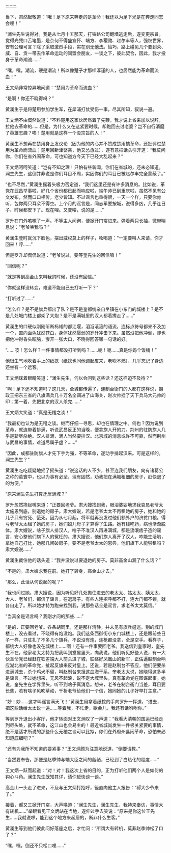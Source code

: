     二二二 

   当下，肃然起敬道：“哦！足下原来奔走的是革命！我还以为足下光是在奔走同志会哩！”

   “澜生先生说得对。我是从七月十五那天，打铁路公司翻墙逃走后，遂变更宗旨。觉得光凭口舌笔墨，是奈何不得盛宣怀、端方、李稷勋、赵尔丰等人，强权世界，安有公理可言？除了采取激烈手段，实在别无他法。恰巧，路上碰见几个要到荣、威、自、贡一带去作革命运动的同盟会朋友，一谈之下，彼此契合，因此，我才投身于革命潮流……”

   “嘿，嘿，潮流，硬是潮流！所以像楚子才那样淳谨的人，也居然能为革命而流血！”

   王文炳非常惊异地问道：“楚用为革命而流血？”

   “是啊！你还不晓得吗？”

   黄澜生于是将楚用参加学生军，在犀浦打仗受伤一事，尽其所知，叙说一遍。

   王文炳不由慨然说道：“不料楚用这家伙居然着了先鞭，我才说上省来加以说辞，拉他去革命的……但是，为什么又在这紧要时候，却跑回去讨老婆？岂不自行消磨了英雄志趣？唉！楚用就是这样一个没宗旨的人！”

   黄澜生不想再在楚用身上发议论（因为他的内心并不赞成楚用搞革命，还批评过楚用为革命而流血；楚用回新津娶亲，他又怂恿过），遂有意把话头引开道：“我莫问你，你们在省外闹革命，可也知道方今天下已经大乱起来？”

   王文炳呵呵笑道：“岂有不知之理！只怕有些新闻，你们在省城的，还未必知道。澜生先生，这倒并非说是你们耳目不周，实因你们的耳目已被赵尔丰完全蒙蔽了。”

   “也不尽然，”黄澜生摇着头极力否定道，“我们这里还是有许多消息的。比如说，革党在武昌举事啦，好几个省份都已起而响应啦，端午帅已到重庆啦，虽然不见有公文发布，然而口口相传，老少皆知。不过谣言也重得很，一天一个样，只要你肯听，包你两只耳朵不得空。上个月的谣言是，同志军要按城，说得多凶，几乎连日子、时候都安下了。现在哩。又变喽，说的是……”

   罗升在门外咳嗽了一声。不等主人问询，便掀开门帘进来。弹着两只长袖，微带喘息说：“老爷唤我吗？”

   黄澜生登时就沉下脸色，摆出威权莫上的样子，吆喝道：“一定要叫人来请，你才回来！哼……”

   但是罗升却侃侃说道：“老爷说过，要等奎先生的回信嘛！”

   “回信呢？”

   “就是等到高金山来叫我的时候，还没有回信。”

   “你就这样没转变，难道不能自己去打听一下？”

   “打听过了……”

   “怎么样？是不是旗兵都出了队？是不是奎都统亲自坐镇在小东门的城楼上？是不是几处城门楼上都架了大炮？是不是满城里的汉人都着撵走了……”

   黄澜生的口硬似刚刚斫断杩槎的都江堰，滔滔滚滚的语流，连标点符号都来不及加一个，直向面色犹然苍白，身体犹然孱弱的罗升冲击下来。虽然没把他冲倒，却也把他冲得昏头眩脑，奓开一张大口，不晓得回答哪一句话的好。

   “……咹！怎么样？一件事情都没打听到吗？……呃！呃……真是你妈个饭桶！”

   他很生气地吹着手上的纸捻（纸捻也同他调起皮来，老吹不燃），几乎忘记了身边还坐有一个远客。

   王文炳眯着眼睛笑道：“澜生先生，何以会问到这些话？还这样迫不及待？”

   “啊！足下还不知道吗？这几天，全城都传遍了，连制台衙门的人都在这样说，摄政王把东三省的八旗满兵几十万名全调进了山海关，赵次帅挂了天下兵马大元帅的印；第一着，先把北京的汉人杀完……”

   王文炳大笑道：“真是无稽之谈！”

   “我最初也认为是无稽之谈。继而仔细一寻思，却也在情理之中。何也？因为说到革命，就连带着排满，听说武昌反正的当晚，便拿旗人开的刀。荆州的驻防旗人几乎是斩尽杀绝。汉人排满，满人当然要排汉。北京城的消息或许不可靠，然而荆州与武昌的事情，难道尽属子虚？……”

   “因此，成都驻防旗人才先下手为强，不等革命，遂动手排起汉来。可是这样的，澜生先生？”

   黄澜生吃吃疑疑地摇了摇头道：“说这话的人不少，甚至连我们朋友，向有诸葛公之称的葛寰中，也以为事有必至，理有固然，劝我把在满城租佃的房子，赶快退了的为便。”

   “原来澜生先生打算迁居满城？”

   罗升忽然搀起嘴来道：“正要回老爷。肃大嫂找到我，眼泪婆娑地求我哀恳老爷太太施恩到底，别退她的房子。肃大嫂说，若是老爷太太不再租她的房子，她和她的儿子只有穷死、饿死。因为从七月起，将军就再没发过他们额外户的济贫口粮。得亏老爷太太租了她的房子，她们娘儿母子才算得了生路。她有钱吃药，病也渐渐脱体。肃大嫂说，啥子旗人排汉人，啥子不准汉人再进满城，都是流氓痞子造的谣言，安心整他们旗下人的冤枉的。肃大嫂说，他们旗人离开了汉人，咋能生活哟，拿她自己打比，她那几间破房子，要不是老爷太太的恩典，他们旗下人能够租吗？肃大嫂说……”

   黄澜生截住他的话头道：“我并没说过要退她的房子。莫非高金山漏了什么话？”

   “不是的。肃大嫂求我在前。她打了转身，高金山才去。”

   “那么，此话从何说起的呢？”

   “我也问过她。肃大嫂说，因为听见好几处搬住进去的老太太、姑太太、姨太太、大人、老爷们，都信了谣言，在退房子。有些人连招呼都不打，连大门都不锁，就各自走了。所以她才特为跑来找到我，说那些话全是谣言，求老爷太太莫信。”

   “当真全是谣言吗？我刚才问的那些……”

   “是的，正要回老爷。各条胡同里，还是那样清静，并未见有旗兵逡巡。别的城门楼上，没去看过，不晓得有炮没炮。我们这条西御街小东门城楼上，还是跟前些日子一样，只驻扎了不多几个旗兵，不说没有炮，连枪都没拿，全是空手。看样子，都统大人好像也没在城楼上……啊！还有一件事要回老爷。我送信到奎家时，奎先生不在，他家老太太特为把我叫到堂屋里头，向我说，他们听见好些人说，有一大伙革命党已经赶在钦差端大人前头进了城，联络好凤凰山的新军，正估逼赵制台响应湖北省的革命党，扯起反旗来反对皇上。还说，若是赵制台不答应，他们便要杀进满城去，杀个鸡犬不留，叫赵制台来担这血海干系。奎老太太说，她晓得这多半是谣言。不过她想来，无风不起浪，说不定大城里头，真有革命党在图谋起事。她说，奎先生在学界里头，听不到啥子真消息。想来，老爷在制台衙门当差，耳目要长些，若有啥子风吹草动，千祈老爷给他们一个信，她同她的儿子好早打主意。”

   “妙！妙……这才叫谣言满天飞！”黄澜生用拿着纸捻的手向罗升一挥道，“进去，把这些话给太太说一遍……等着我，不忙走，歇会儿，我还有话吩咐你。”

   等到罗升退出小客厅，他才转面对王文炳叹了一声道：“我看大清朝的国运已经走到尽头处，就不革命，这江山也会易主的！最近省城尚发生一件极关紧要的事情，绝不是适才所说的那些什么无稽之谈可以比拟，你们在外府州县闹革命，恐怕未必知道底细吧？”

   “还有为我所不知道的要紧事？”王文炳颇为注意地说道，“倒要请教。”

   “当然要奉告。那便是赵季帅与端大臣之间的龃龉，已经到了白热化的程度……”

   王文炳一跃而起道：“对！对！我这次上省的目的，正为打听他们两个人是如何的钩心斗角。澜生先生既知其详，请你赶快谈一谈。”

   高金山一头走了进来，不及与王文炳打招呼，径直向他主人报告：“郝大少爷来了。”

   接着，郝又三掀开门帘，大声唤道：“澜生先生，澜生先生，我特来奉访，事情大有转机……”举眼看见王文炳站在当地，遂伸过手去笑说：“原来是你这位王先生……我就说啰，能到这个地方来起居的，断非什么生客。”

   黄澜生等到他们彼此问好落座之后，才忙问：“所谓大有转机，莫非赵季帅松了口了？”

   “嘿，嘿，倒还不只松口哩……”

